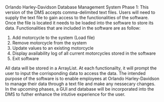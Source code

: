 Orlando Harley-Davidson Database Management System
Phase 1:
This version of the DMS accepts comma-delimited text files. Users will need to supply the text file to gain access to the functionalities of the software.
Once the file is located it needs to be loaded into the software to store its data. Functionalities that are included in the software are as follow:
1. Add motorcycle to the system (Load file)
2. Remove motorcycle from the system
3. Update values to an existing motorcycle
4. Display availability log of all current motorcycles stored in the software
5. Exit software

All data will be stored in a ArrayList<Motorcycle>. At each functionailty, it will prompt the user to input the corrisponding data to access the data.
The intended purpose of the software is to enable employees at Orlando Harley-Davidson to manage their data through a text file and make any nessecary changes.
In the upcoming phases, a GUI and database will be incorporated into the DMS to futher enhance the intutive experience for the user.
